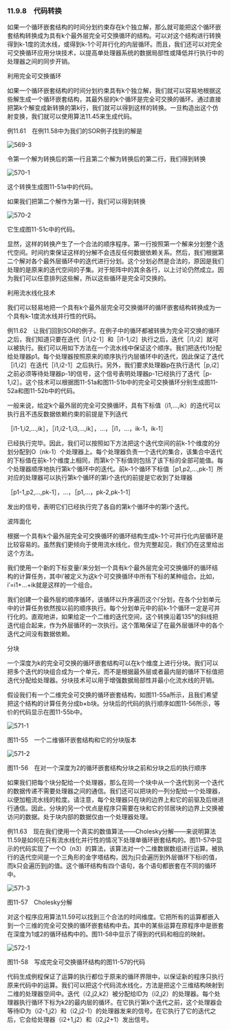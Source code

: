 ### 11.9.8　代码转换

如果一个循环嵌套结构的时间分划约束存在k个独立解，那么就可能把这个循环嵌套结构转换成为具有k个最外层完全可交换循环的结构。可以对这个结构进行转换得到k-1度的流水线，或得到k-1个可并行化的内层循环。而且，我们还可以对完全可交换循环应用分块技术，以提高单处理器系统的数据局部性或降低并行执行中的处理器之间的同步开销。

利用完全可交换循环

如果一个循环嵌套结构的时间分划约束具有k个独立解，我们就可以容易地根据这些解生成一个循环嵌套结构，其最外层的k个循环是完全可交换的循环。通过直接把第k个解变成新转换的第k行，我们就可以得到这样的转换。一旦构造出这个仿射变换，我们就可以使用算法11.45来生成代码。

例11.61　在例11.58中为我们的SOR例子找到的解是

![569-3](../Images/image05023.jpeg)

令第一个解为转换后的第一行且第二个解为转换后的第二行，我们得到转换

![570-1](../Images/image05024.jpeg)

这个转换生成图11-51a中的代码。

如果我们把第二个解作为第一行，我们可以得到转换

![570-2](../Images/image05025.jpeg)

它生成图11-51c中的代码。

显然，这样的转换产生了一个合法的顺序程序。第一行按照第一个解来分划整个迭代空间。时间约束保证这样的分解不会违反任何数据依赖关系。然后，我们根据第二个解对各个最外层循环中的迭代进行分划。这个分划必然是合法的，原因是我们处理的是原来的迭代空间的子集。对于矩阵中的其余各行，以上讨论仍然成立。因为我们可以任意排列这些解，所以这些循环是完全可交换的。

利用流水线化技术

我们可以轻易地把一个具有k个最外层完全可交换循环的循环嵌套结构转换成为一个具有k-1度流水线并行性的代码。

例11.62　让我们回到SOR的例子。在例子中的循环都被转换为完全可交换的循环之后，我们知道只要在迭代［i1,i2-1］和［i1-1,i2］执行之后，迭代［i1,i2］就可以被执行。我们可以用如下方法在一个流水线中保证这个顺序。我们把迭代i1分配给处理器p1。每个处理器按照原来的顺序执行内层循环中的迭代，因此保证了迭代［i1,i2］在迭代［i1,i2-1］之后执行。另外，我们要求处理器p在执行迭代［p,i2］之前必须等待处理器p-1的信号，这个信号表明处理器p-1已经执行了迭代［p-1,i2］。这个技术可以根据图11-51a和图11-51b中的完全可交换循环分别生成图11-52a和图11-52b中的代码。

一般来说，给定k个最外层的完全可交换循环，具有下标值（i1,…,ik）的迭代可以执行且不违反数据依赖约束的前提是下列迭代

［i1-1,i2,…,ik］，［i1,i2-1,i3,…,ik］，…，［i1，…，ik-1，ik-1］

已经执行完毕。因此，我们可以按照如下方法把这个迭代空间的前k-1个维度的分划分配到O（nk-1）个处理器上。每个处理器负责一个迭代的集合，该集合中迭代的下标值在前k-1个维度上相同，而第k个下标值则包括了该下标的全部可能值。每个处理器顺序地执行第k个循环中的迭代。前k-1个循环下标值［p1,p2,…,pk-1］所对应的处理器可以执行第k个循环的第i个迭代的前提是它收到了处理器

［p1-1,p2,…,pk-1］，…，［p1,…，pk-2,pk-1-1］

发出的信号，表明它们已经执行完了各自的第k个循环中的第i个迭代。

波阵面化

根据一个具有k个最外层完全可交换循环的循环结构生成k-1个可并行化内层循环是比较容易的。虽然我们更倾向于使用流水线化，但为完整起见，我们仍在这里给出这个方法。

我们使用一个新的下标变量i′来分划一个具有k个最外层完全可交换循环的循环结构的计算任务，其中i′被定义为这k个可交换循环中所有下标的某种组合。比如，i′=i1+…+ik就是这样的一个组合。

我们创建一个最外层的顺序循环，该循环以升序遍历这个i′分划，在各个分划单元中的计算任务依然按以前的顺序执行。每个分划单元中的前k-1个循环一定是可并行化的。直观地讲，如果给定一个二维的迭代空间，这个转换沿着135°的斜线把迭代组合起来，作为外层循环的一次执行。这个策略保证了在最外层循环中的各个迭代之间没有数据依赖。

分块

一个深度为k的完全可交换的循环嵌套结构可以在k个维度上进行分块。我们可以把多个迭代的块组合成为一个单元，而不是根据最外层或者最内层的循环下标值把迭代分配给处理器。分块技术可以用于增强数据局部性并最小化流水线的开销。

假设我们有一个二维完全可交换的循环嵌套结构，如图11-55a所示，且我们希望把这个结构的计算任务分成b×b块。分块后的代码的执行顺序如图11-56所示，等价的代码显示在图11-55b中。

![571-1](../Images/image05026.jpeg)

图11-55　一个二维循环嵌套结构和它的分块版本

![571-2](../Images/image05027.jpeg)

图11-56　在对一个深度为2的循环嵌套结构分块之前和分块之后的执行顺序

如果我们把每个块分配给一个处理器，那么在同一个块中从一个迭代到另一个迭代的数据传递不需要处理器之间的通信。我们还可以把块的一列分配给一个处理器，以便加粗流水线的粒度。请注意，每个处理器只在块的边界上和它的前驱及后继进行通信。因此，分块的另一个优点是程序只需要在块和它的邻居块的边界上交换被访问的数据。处于块内部的数据仅由一个处理器处理。

例11.63　现在我们使用一个真实的数值算法——Cholesky分解——来说明算法11.59是如何在只有流水线化并行性的情况下处理单循环嵌套结构的。图11-57中显示的代码实现了一个O（n3）的算法，该算法对一个二维数据数组进行运算。被执行的迭代空间是一个三角形的金字塔结构，因为j只会遍历到外层循环下标i的值，而k只会遍历到j的值。这个循环结构有四个语句，各个语句都嵌套在不同的循环中。

![571-3](../Images/image05028.jpeg)

图11-57　Cholesky分解

对这个程序应用算法11.59可以找到三个合法的时间维度。它把所有的运算都嵌入到一个三维的完全可交换的循环嵌套结构中去。其中的某些运算在原程序中是嵌套在深度为1或2的循环结构中的。图11-58中显示了得到的代码和相应的映射。

![572-1](../Images/image05029.jpeg)

图11-58　写成完全可交换循环结构的图11-57的代码

代码生成例程保证了运算的执行都位于原来的循环界限中，以保证新的程序只执行原来代码中的运算。我们可以把这个代码流水线化，方法是把这个三维结构映射到二维的处理器空间中。迭代（i2,j2,k2）被分配给ID为（i2,j2）的处理器。每个处理器执行循环下标为k2的最内层的循环。在它执行第k个迭代之前，这个处理器会等待ID为（i2-1,j2）和（i2,j2-1）的处理器发来的信号。在它执行了它的迭代之后，它会给处理器（i2+1,j2）和（i2,j2+1）发出信号。